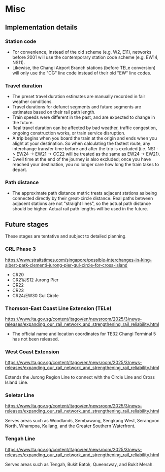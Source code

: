 # Misc

## Implementation details

### Station code

- For convenience, instead of the old scheme (e.g. W2, E11), networks before 2001 will use the contemporary station code scheme (e.g. EW14, NS11).
- Likewise, the Changi Airport Branch stations (before TELe conversion) will only use the "CG" line code instead of their old "EW" line codes.

### Travel duration

- The preset travel duration estimates are manually recorded in fair weather conditions.
- Travel durations for defunct segments and future segments are estimates based on their rail path length.
- Train speeds were different in the past, and are expected to change in the future.
- Real travel duration can be affected by bad weather, traffic congestion, ongoing construction works, or train service disruption.
- A trip begins when you board the train at the origin and ends when you alight at your destination. So when calculating the fastest route, any interchange transfer time before and after the trip is excluded (i.e. NS1 -> EW24 -> EW21 -> CC22 will be treated as the same as EW24 -> EW21).
- Dwell time at the end of the journey is also excluded; once you have reached your destination, you no longer care how long the train takes to depart.

### Path distance

- The approximate path distance metric treats adjacent stations as being connected directly by their great-circle distance. Real paths between adjacent stations are not "straight lines", so the actual path distance should be higher. Actual rail path lengths will be used in the future.

## Future stages

These stages are tentative and subject to detailed planning.

### CRL Phase 3

<https://www.straitstimes.com/singapore/possible-interchanges-in-king-albert-park-clementi-jurong-pier-gul-circle-for-cross-island>

- CR20
- CR21/JS12 Jurong Pier
- CR22
- CR23
- CR24/EW30 Gul Circle

### Thomson-East Coast Line Extension (TELe)

<https://www.lta.gov.sg/content/ltagov/en/newsroom/2025/3/news-releases/expanding_our_rail_network_and_strengthening_rail_reliability.html>

- The official name and location coordinates for TE32 Changi Terminal 5 has not been released.

### West Coast Extension

<https://www.lta.gov.sg/content/ltagov/en/newsroom/2025/3/news-releases/expanding_our_rail_network_and_strengthening_rail_reliability.html>

Extends the Jurong Region Line to connect with the Circle Line and Cross Island Line.

### Seletar Line

<https://www.lta.gov.sg/content/ltagov/en/newsroom/2025/3/news-releases/expanding_our_rail_network_and_strengthening_rail_reliability.html>

Serves areas such as Woodlands, Sembawang, Sengkang West, Serangoon North, Whampoa, Kallang, and the Greater Southern Waterfront.

### Tengah Line

<https://www.lta.gov.sg/content/ltagov/en/newsroom/2025/3/news-releases/expanding_our_rail_network_and_strengthening_rail_reliability.html>

Serves areas such as Tengah, Bukit Batok, Queensway, and Bukit Merah.
